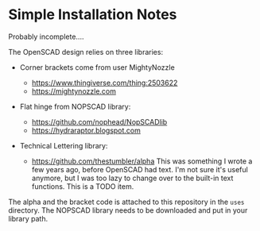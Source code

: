 # Simple Installation Notes

Probably incomplete....

The OpenSCAD design relies on three libraries:

* Corner brackets come from user MightyNozzle
  - https://www.thingiverse.com/thing:2503622
  - https://mightynozzle.com

* Flat hinge from NOPSCAD library:
  - https://github.com/nophead/NopSCADlib
  - https://hydraraptor.blogspot.com

* Technical Lettering library:
  - https://github.com/thestumbler/alpha
This was something I wrote a few years ago, before OpenSCAD had
text. I'm not sure it's useful anymore, but I was too lazy to change 
over to the built-in text functions.  This is a TODO item.


The alpha and the bracket code is attached to this repository in the
`uses` directory.  The NOPSCAD library needs to be downloaded and put in
your library path.
